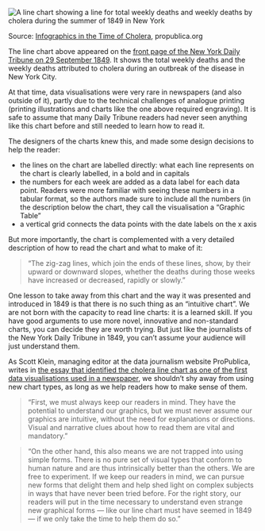 ![A line chart showing a line for total weekly deaths and weekly deaths by cholera during the summer of 1849 in New York](How%20to%20introduce%20less%20common%20chart%20types%2054daaa496c1540519f56f72f5ba88962/propublica-cholera-graphic-630.webp)

Source: [Infographics in the Time of Cholera](https://www.propublica.org/nerds/infographics-in-the-time-of-cholera), propublica.org

The line chart above appeared on the [front page of the New York Daily Tribune on 29 September 1849](https://chroniclingamerica.loc.gov/lccn/sn83030213/1849-09-29/ed-1/seq-1/). It shows the total weekly deaths and the weekly deaths attributed to cholera during an outbreak of the disease in New York City.

At that time, data visualisations were very rare in newspapers (and also outside of it), partly due to the technical challenges of analogue printing (printing illustrations and charts like the one above required engraving). It is safe to assume that many Daily Tribune readers had never seen anything like this chart before and still needed to learn how to read it.

The designers of the charts knew this, and made some design decisions to help the reader:

- the lines on the chart are labelled directly: what each line represents on the chart is clearly labelled, in a bold and in capitals
- the numbers for each week are added as a data label for each data point. Readers were more familiar with seeing these numbers in a tabular format, so the authors made sure to include all the numbers (in the description below the chart, they call the visualisation a “Graphic Table”
- a vertical grid connects the data points with the date labels on the x axis

But more importantly, the chart is complemented with a very detailed description of how to read the chart and what to make of it:

> “The zig-zag lines, which join the ends of these lines, show, by their upward or downward slopes, whether the deaths during those weeks have increased or decreased, rapidly or slowly.”
> 

One lesson to take away from this chart and the way it was presented and introduced in 1849 is that there is no such thing as an “intuitive chart”. We are not born with the capacity to read line charts: it is a learned skill. If you have good arguments to use more novel, innovative and non-standard charts, you can decide they are worth trying. But just like the journalists of the New York Daily Tribune in 1849, you can’t assume your audience will just understand them.

As Scott Klein, managing editor at the data journalism website ProPublica, writes in [the essay that identified the cholera line chart as one of the first data visualisations used in a newspaper](https://www.propublica.org/nerds/infographics-in-the-time-of-cholera), we shouldn’t shy away from using new chart types, as long as we help readers how to make sense of them.

> “First, we must always keep our readers in mind. They have the potential to understand our graphics, but we must never assume our graphics are intuitive, without the need for explanations or directions. Visual and narrative clues about how to read them are vital and mandatory.”
> 

> “On the other hand, this also means we are not trapped into using simple forms. There is no pure set of visual types that conform to human nature and are thus intrinsically better than the others. We are free to experiment. If we keep our readers in mind, we can pursue new forms that delight them and help shed light on complex subjects in ways that have never been tried before. For the right story, our readers will put in the time necessary to understand even strange new graphical forms — like our line chart must have seemed in 1849 — if we only take the time to help them do so.”